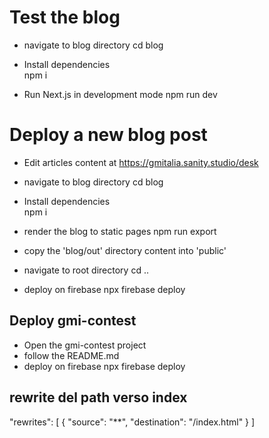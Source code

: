 
# Test the blog

- navigate to blog directory
    cd blog

- Install dependencies  
    npm i

- Run Next.js in development mode
    npm run dev

# Deploy a new blog post

- Edit articles content at
    https://gmitalia.sanity.studio/desk
    
- navigate to blog directory
    cd blog

- Install dependencies  
    npm i

- render the blog to static pages
    npm run export

- copy the 'blog/out' directory content into 'public'

- navigate to root directory
    cd ..
    
- deploy on firebase
    npx firebase deploy
  
## Deploy gmi-contest

- Open the gmi-contest project
- follow the README.md
- deploy on firebase
    npx firebase deploy


## rewrite del path verso index
"rewrites": [
    {
    "source": "**",
    "destination": "/index.html"
    }
]